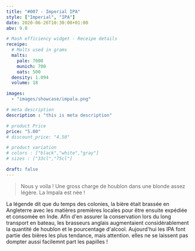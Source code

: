 ```yaml
---
title: "#007 - Imperial IPA"
style: ["Imperial", "IPA"]
date: 2020-06-26T10:30:00+01:00
abv: 9.0

# Mash efficiency widget - Receipe details
receipe:
  # Malts used in grams
  malts:
    pale: 7000
    munich: 700
    oats: 500
  density: 1.094
  volume: 18

images:
  - "images/showcase/impala.png"

# meta description
description : "this is meta description"

# product Price
price: "5.00"
# discount_price: "4.50"

# product variation
# colors : ["black","white","gray"]
# sizes : ["33cl","75cl"]

draft: false
---
```


> Nous y voila ! Une gross charge de houblon dans une blonde assez légère. La Impala est née !

La légende dit que du temps des colonies, la bière était brassée en Angleterre avec les matières premières locales pour être ensuite expédiée et consomée en Inde. Afin d'en assurer la conservation lors du long transport en bateau, les brasseurs anglais augmentaient considérablement la quantité de houblon et le pourcentage d'alcool. Aujourd'hui les IPA font partie des bières les plus tendance, mais attention. elles ne se laissent pas dompter aussi facilemnt part les papilles !